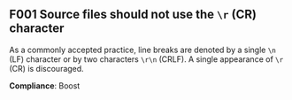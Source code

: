 F001 Source files should not use the `\r` (CR) character
--------------------------------------------------------

As a commonly accepted practice, line breaks are denoted by a single `\n` (LF)
character or by two characters `\r\n` (CRLF).
A single appearance of `\r` (CR) is discouraged.

**Compliance**: Boost
